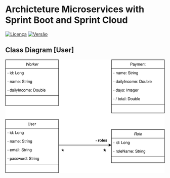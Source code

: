 # Archicteture Microservices with Sprint Boot and Sprint Cloud

[![Licença](https://img.shields.io/badge/Licença-MIT-blue.svg)](LICENSE)
[![Versão](https://img.shields.io/badge/Versão-1.0-green.svg)](CHANGELOG.md)

## Class Diagram [User]

![Web 1](https://github.com/valdirsillva/ms-java-spring-boot/blob/main/diagram/class-diagram-ms-user-light.drawio.svg)

